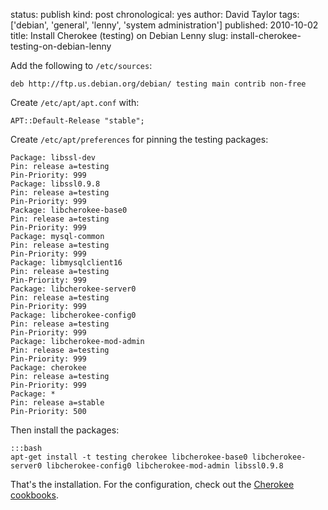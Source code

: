 status: publish
kind: post
chronological: yes
author: David Taylor
tags: ['debian', 'general', 'lenny', 'system administration']
published: 2010-10-02
title: Install Cherokee (testing) on Debian Lenny
slug: install-cherokee-testing-on-debian-lenny

Add the following to `/etc/sources`:


    deb http://ftp.us.debian.org/debian/ testing main contrib non-free


Create `/etc/apt/apt.conf` with:


    APT::Default-Release "stable";


Create `/etc/apt/preferences` for pinning the testing packages:


    Package: libssl-dev
    Pin: release a=testing
    Pin-Priority: 999  
    Package: libssl0.9.8
    Pin: release a=testing
    Pin-Priority: 999  
    Package: libcherokee-base0
    Pin: release a=testing
    Pin-Priority: 999  
    Package: mysql-common
    Pin: release a=testing
    Pin-Priority: 999  
    Package: libmysqlclient16
    Pin: release a=testing
    Pin-Priority: 999  
    Package: libcherokee-server0
    Pin: release a=testing
    Pin-Priority: 999  
    Package: libcherokee-config0
    Pin: release a=testing
    Pin-Priority: 999  
    Package: libcherokee-mod-admin
    Pin: release a=testing
    Pin-Priority: 999  
    Package: cherokee
    Pin: release a=testing
    Pin-Priority: 999  
    Package: *
    Pin: release a=stable
    Pin-Priority: 500


Then install the packages:


    :::bash
    apt-get install -t testing cherokee libcherokee-base0 libcherokee-server0 libcherokee-config0 libcherokee-mod-admin libssl0.9.8


That's the installation. For the configuration, check out the [Cherokee cookbooks](http://www.cherokee-project.com/doc/cookbook.html).

